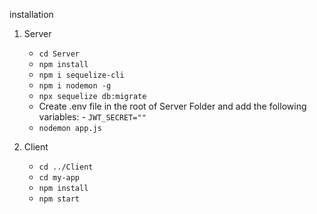 installation

1. Server
    - ```cd Server```
    - ```npm install```
    - ```npm i sequelize-cli```
    - ```npm i nodemon -g```
    - ```npx sequelize db:migrate```
    - Create .env file in the root of Server Folder and add the following variables: - ```JWT_SECRET=""```
    - ```nodemon app.js```

2. Client 
    - ```cd ../Client```
    - ```cd my-app```
    - ```npm install```
    - ```npm start```